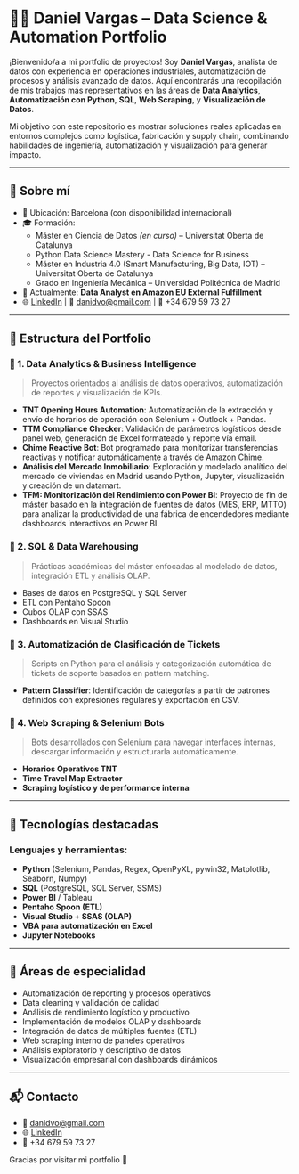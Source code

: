 # 👨‍💻 Daniel Vargas – Data Science & Automation Portfolio

¡Bienvenido/a a mi portfolio de proyectos! Soy **Daniel Vargas**, analista de datos con experiencia en operaciones industriales, automatización de procesos y análisis avanzado de datos. Aquí encontrarás una recopilación de mis trabajos más representativos en las áreas de **Data Analytics**, **Automatización con Python**, **SQL**, **Web Scraping**, y **Visualización de Datos**.

Mi objetivo con este repositorio es mostrar soluciones reales aplicadas en entornos complejos como logística, fabricación y supply chain, combinando habilidades de ingeniería, automatización y visualización para generar impacto.

---

## 🧭 Sobre mí

- 📍 Ubicación: Barcelona (con disponibilidad internacional)
- 🎓 Formación:
  - Máster en Ciencia de Datos *(en curso)* – Universitat Oberta de Catalunya
  - Python Data Science Mastery - Data Science for Business
  - Máster en Industria 4.0 (Smart Manufacturing, Big Data, IOT) – Universitat Oberta de Catalunya
  - Grado en Ingeniería Mecánica – Universidad Politécnica de Madrid
- 🏢 Actualmente: **Data Analyst en Amazon EU External Fulfillment**
- 🌐 [LinkedIn](https://www.linkedin.com/in/danielvargaso/) | 📩 danidvo@gmail.com | 📱 +34 679 59 73 27

---

## 📁 Estructura del Portfolio

### 🔸 1. Data Analytics & Business Intelligence

> Proyectos orientados al análisis de datos operativos, automatización de reportes y visualización de KPIs.

- **TNT Opening Hours Automation**: Automatización de la extracción y envío de horarios de operación con Selenium + Outlook + Pandas.
- **TTM Compliance Checker**: Validación de parámetros logísticos desde panel web, generación de Excel formateado y reporte vía email.
- **Chime Reactive Bot**: Bot programado para monitorizar transferencias reactivas y notificar automáticamente a través de Amazon Chime.
- **Análisis del Mercado Inmobiliario**: Exploración y modelado analítico del mercado de viviendas en Madrid usando Python, Jupyter, visualización y creación de un datamart.
- **TFM: Monitorización del Rendimiento con Power BI**: Proyecto de fin de máster basado en la integración de fuentes de datos (MES, ERP, MTTO) para analizar la productividad de una fábrica de encendedores mediante dashboards interactivos en Power BI.

### 🔸 2. SQL & Data Warehousing

> Prácticas académicas del máster enfocadas al modelado de datos, integración ETL y análisis OLAP.
- Bases de datos en PostgreSQL y SQL Server
- ETL con Pentaho Spoon
- Cubos OLAP con SSAS
- Dashboards en Visual Studio

### 🔸 3. Automatización de Clasificación de Tickets

> Scripts en Python para el análisis y categorización automática de tickets de soporte basados en pattern matching.

- **Pattern Classifier**: Identificación de categorías a partir de patrones definidos con expresiones regulares y exportación en CSV.

### 🔸 4. Web Scraping & Selenium Bots

> Bots desarrollados con Selenium para navegar interfaces internas, descargar información y estructurarla automáticamente.

- **Horarios Operativos TNT**
- **Time Travel Map Extractor**
- **Scraping logístico y de performance interna**

---

## 💼 Tecnologías destacadas

### Lenguajes y herramientas:
- **Python** (Selenium, Pandas, Regex, OpenPyXL, pywin32, Matplotlib, Seaborn, Numpy)
- **SQL** (PostgreSQL, SQL Server, SSMS)
- **Power BI** / Tableau
- **Pentaho Spoon (ETL)**
- **Visual Studio + SSAS (OLAP)**
- **VBA para automatización en Excel**
- **Jupyter Notebooks**

---

## 🧠 Áreas de especialidad

- Automatización de reporting y procesos operativos
- Data cleaning y validación de calidad
- Análisis de rendimiento logístico y productivo
- Implementación de modelos OLAP y dashboards
- Integración de datos de múltiples fuentes (ETL)
- Web scraping interno de paneles operativos
- Análisis exploratorio y descriptivo de datos
- Visualización empresarial con dashboards dinámicos

---

## 📬 Contacto

- 📧 danidvo@gmail.com
- 🌐 [LinkedIn](https://www.linkedin.com/in/danielvargaso/)
- 📱 +34 679 59 73 27

Gracias por visitar mi portfolio 🙌
